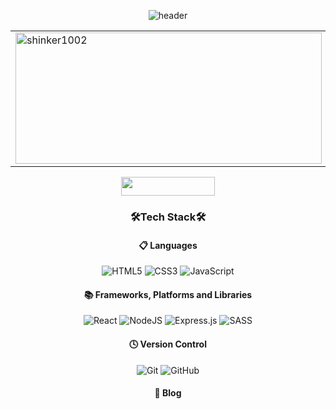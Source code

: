 <!-- # Hi 👋, I'm Minsu! -->
<div align="center">

![header](https://capsule-render.vercel.app/api?type=Slice&color=50bcdf&fontColor=363636&text=MinsuChoi&height=300&fontSize=110&fontAlignY=50)

<table style="border: none">
    <tr>
        <td valign="top" width="50%" style="border: none">
          <img src="https://github-readme-stats.vercel.app/api?username=shinker1002&count_private=true&show_icons=true.png" alt="shinker1002" width="490" height="210">
        </td>
        <td valign="top" width="50%" style="border: none">
          <img align="center" src="https://github-readme-stats.vercel.app/api/top-langs/?username=shinker1002&layout=compact" alt="shinker1002" width="490" height="210"/>
        </td>
    </tr>
</table>

<img src="https://hits.seeyoufarm.com/api/count/incr/badge.svg?url=https%3A%2F%2Fgithub.com%2Fshinker1002&count_bg=%2379C83D&title_bg=%23555555&icon=&icon_color=%23E7E7E7&title=hits&edge_flat=false" width="150" height="30"></img>

<h3>🛠Tech Stack🛠</h3>

<h4>📋 Languages</h4>

![HTML5](https://img.shields.io/badge/html5-%23E34F26.svg?style=for-the-badge&logo=html5&logoColor=white)
![CSS3](https://img.shields.io/badge/css3-%231572B6.svg?style=for-the-badge&logo=css3&logoColor=white)
![JavaScript](https://img.shields.io/badge/javascript-%23323330.svg?style=for-the-badge&logo=javascript&logoColor=%23F7DF1E)

<h4>📚 Frameworks, Platforms and Libraries</h4>

![React](https://img.shields.io/badge/react-%2320232a.svg?style=for-the-badge&logo=react&logoColor=%2361DAFB)
![NodeJS](https://img.shields.io/badge/node.js-6DA55F?style=for-the-badge&logo=node.js&logoColor=white)
![Express.js](https://img.shields.io/badge/express.js-%23404d59.svg?style=for-the-badge&logo=express&logoColor=%2361DAFB)
![SASS](https://img.shields.io/badge/SASS-hotpink.svg?style=for-the-badge&logo=SASS&logoColor=white)

<h4>🕓 Version Control</h4>

![Git](https://img.shields.io/badge/git-%23F05033.svg?style=for-the-badge&logo=git&logoColor=white)
![GitHub](https://img.shields.io/badge/github-%23121011.svg?style=for-the-badge&logo=github&logoColor=white)

<h4>📝 Blog</h4>


</div>

<!--
**shinker1002/shinker1002** is a ✨ _special_ ✨ repository because its `README.md` (this file) appears on your GitHub profile.
![Anurag's GitHub stats](https://github-readme-stats.vercel.app/api?username=shinker1002&count_private=true&show_icons=true)
<img src="https://github-readme-stats.vercel.app/api?username=shinker1002&count_private=true&show_icons=true.png" width="490" height="195">

[![Top Langs](https://github-readme-stats.vercel.app/api/top-langs/?username=shinker1002&layout=compact)](https://github.com/anuraghazra/github-readme-stats)
[![Hits](https://hits.seeyoufarm.com/api/count/incr/badge.svg?url=https%3A%2F%2Fgithub.com%2Fshinker1002&count_bg=%2379C83D&title_bg=%23555555&icon=&icon_color=%23E7E7E7&title=hits&edge_flat=false)](https://hits.seeyoufarm.com)
Here are some ideas to get you started:

- 🔭 I’m currently working on ...
- 🌱 I’m currently learning ...
- 👯 I’m looking to collaborate on ...
- 🤔 I’m looking for help with ...
- 💬 Ask me about ...
- 📫 How to reach me: ...
- 😄 Pronouns: ...
- ⚡ Fun fact: ...
-->
